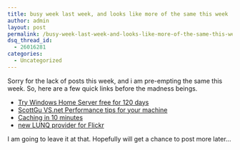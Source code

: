 ```yaml
---
title: busy week last week, and looks like more of the same this week
author: admin
layout: post
permalink: /busy-week-last-week-and-looks-like-more-of-the-same-this-week/
dsq_thread_id:
  - 26016281
categories:
  - Uncategorized
---
```

Sorry for the lack of posts this week, and i am pre-empting the same this week. So, here are a few quick links before the madness beings.

  * [Try Windows Home Server free for 120 days][1]
  * [ScottGu VS.net Performance tips for your machine][2]
  * [Caching in 10 minutes][3]
  * [new LUNQ provider for Flickr][4]

I am going to leave it at that. Hopefully will get a chance to post more later&#8230;</p>

 [1]: http://www.microsoft.com/windows/products/winfamily/windowshomeserver/eval.mspx
 [2]: http://weblogs.asp.net/scottgu/archive/2007/11/01/tip-trick-hard-drive-speed-and-visual-studio-performance.aspx
 [3]: http://longlostcousins.com/blogs/todd/archive/2007/10/25/caching-in-10-minutes.aspx
 [4]: http://weblogs.asp.net/mehfuzh/archive/2007/10/28/new-linq-provider-for-flickr.aspx